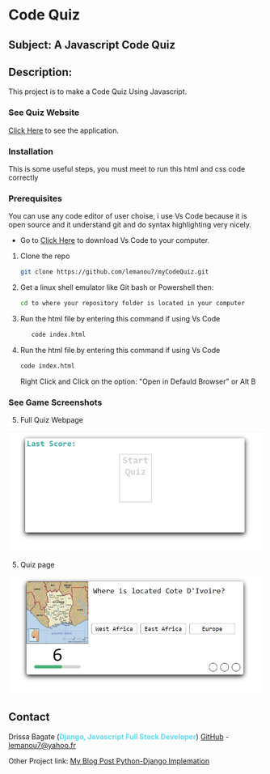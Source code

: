 # Code Quiz 

## Subject: A Javascript Code Quiz

## Description:
This project is to make a Code Quiz Using Javascript.

### See Quiz Website
[Click Here](https://lemanou7.github.io/myCodeQuiz/) to see the application.


### Installation


<!-- GETTING STARTED -->

This is some useful steps, you must meet to run this html and css code correctly 

### Prerequisites
You can use any code editor of user choise, i use Vs Code because it is open source and it understand git and do syntax highlighting very nicely.

* Go to
  [Click Here](https://code.visualstudio.com/download) to download Vs Code to your computer.
  

1. Clone the repo
   ```sh
   git clone https://github.com/lemanou7/myCodeQuiz.git
   ```
2. Get a linux shell emulator like Git bash or Powershell then:
    ```sh
    cd to where your repository folder is located in your computer
    ```
3. Run the html file by entering this command if using Vs Code

   ```sh
      code index.html
   ```

4. Run the html file by entering this command if using Vs Code
   ```sh
   code index.html
   ```
   Right Click and Click on the option: "Open in Defauld Browser" or Alt B



### See Game Screenshots

5. Full Quiz Webpage 

![fullpage-image](./assets/img/mainpage.JPG)


5. Quiz page


![Quiz-image](./assets/img/gamepage.JPG)



<!-- CONTACT -->
## Contact

Drissa Bagate (<span style="color:#5ddcf0">**Django, Javascript Full Stack Developer**</span>) [GitHub](https://github.com/lemanou7) - lemanou7@yahoo.fr

Other Project link: [My Blog Post Python-Django Implemation](http://grandbuzz.herokuapp.com/)

